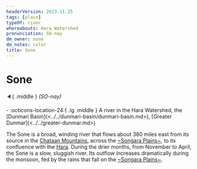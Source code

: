 ```yaml
---
headerVersion: 2023.11.25
tags: [place]
typeOf: river
whereabouts: Hara Watershed
pronunciation: SO-nay
dm_owner: none
dm_notes: color
title: Sone
---
```

# Sone
:speaker:{ .middle } *(SO-nay)*  
<div class="grid cards ext-narrow-margin ext-one-column" markdown>
-    :octicons-location-24:{ .lg .middle } A river in the Hara Watershed, the [Dunmari Basin](<../../dunmari-basin/dunmari-basin.md>), [Greater Dunmar](<../../greater-dunmar.md>)  
</div>


The Sone is a broad, winding river that flows about 380 miles east from its source in the [Chataan Mountains](<../../../greater-chardon/chataan-mountains.md>), across the [~Songara Plains~](<../../dunmari-basin/songara-plains.md>), to its confluence with the [Hara](<./hara.md>). During the drier months, from November to April, the Sone is a slow, sluggish river. Its outflow increases dramatically during the monsoon, fed by the rains that fall on the [~Songara Plains~](<../../dunmari-basin/songara-plains.md>).
